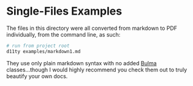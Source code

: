 # Single-Files Examples

The files in this directory were all converted from markdown to PDF individually, from the command line, as such:

```sh
# run from project root
d11ty examples/markdown1.md
```

They use only plain markdown syntax with no added [Bulma](https://bulma.io/documentation/) classes...though I would highly recommend you check them out to truly beautify your own docs.

<!-- {% nod11ty %} -->